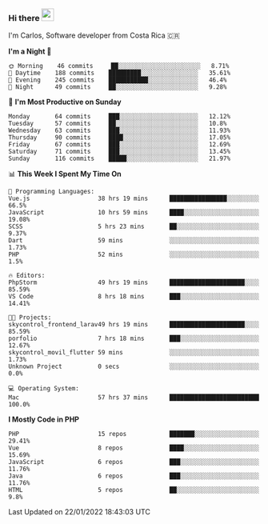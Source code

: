### Hi there <img src="https://media.giphy.com/media/hvRJCLFzcasrR4ia7z/giphy.gif" width="25px">

I'm Carlos, Software developer from Costa Rica 🇨🇷

<!--START_SECTION:waka-->
**I'm a Night 🦉** 

```text
🌞 Morning    46 commits     ██░░░░░░░░░░░░░░░░░░░░░░░   8.71% 
🌆 Daytime    188 commits    █████████░░░░░░░░░░░░░░░░   35.61% 
🌃 Evening    245 commits    ███████████░░░░░░░░░░░░░░   46.4% 
🌙 Night      49 commits     ██░░░░░░░░░░░░░░░░░░░░░░░   9.28%

```
📅 **I'm Most Productive on Sunday** 

```text
Monday       64 commits     ███░░░░░░░░░░░░░░░░░░░░░░   12.12% 
Tuesday      57 commits     ██░░░░░░░░░░░░░░░░░░░░░░░   10.8% 
Wednesday    63 commits     ███░░░░░░░░░░░░░░░░░░░░░░   11.93% 
Thursday     90 commits     ████░░░░░░░░░░░░░░░░░░░░░   17.05% 
Friday       67 commits     ███░░░░░░░░░░░░░░░░░░░░░░   12.69% 
Saturday     71 commits     ███░░░░░░░░░░░░░░░░░░░░░░   13.45% 
Sunday       116 commits    █████░░░░░░░░░░░░░░░░░░░░   21.97%

```


📊 **This Week I Spent My Time On** 

```text
💬 Programming Languages: 
Vue.js                   38 hrs 19 mins      ████████████████░░░░░░░░░   66.5% 
JavaScript               10 hrs 59 mins      ████░░░░░░░░░░░░░░░░░░░░░   19.08% 
SCSS                     5 hrs 23 mins       ██░░░░░░░░░░░░░░░░░░░░░░░   9.37% 
Dart                     59 mins             ░░░░░░░░░░░░░░░░░░░░░░░░░   1.73% 
PHP                      52 mins             ░░░░░░░░░░░░░░░░░░░░░░░░░   1.5%

🔥 Editors: 
PhpStorm                 49 hrs 19 mins      █████████████████████░░░░   85.59% 
VS Code                  8 hrs 18 mins       ███░░░░░░░░░░░░░░░░░░░░░░   14.41%

🐱‍💻 Projects: 
skycontrol_frontend_larav49 hrs 19 mins      █████████████████████░░░░   85.59% 
porfolio                 7 hrs 18 mins       ███░░░░░░░░░░░░░░░░░░░░░░   12.67% 
skycontrol_movil_flutter 59 mins             ░░░░░░░░░░░░░░░░░░░░░░░░░   1.73% 
Unknown Project          0 secs              ░░░░░░░░░░░░░░░░░░░░░░░░░   0.0%

💻 Operating System: 
Mac                      57 hrs 37 mins      █████████████████████████   100.0%

```

**I Mostly Code in PHP** 

```text
PHP                      15 repos            ███████░░░░░░░░░░░░░░░░░░   29.41% 
Vue                      8 repos             ████░░░░░░░░░░░░░░░░░░░░░   15.69% 
JavaScript               6 repos             ███░░░░░░░░░░░░░░░░░░░░░░   11.76% 
Java                     6 repos             ███░░░░░░░░░░░░░░░░░░░░░░   11.76% 
HTML                     5 repos             ██░░░░░░░░░░░░░░░░░░░░░░░   9.8%

```



 Last Updated on 22/01/2022 18:43:03 UTC
<!--END_SECTION:waka-->
